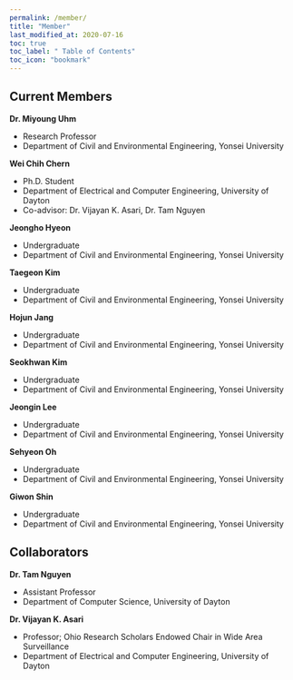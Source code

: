 ```yaml
---
permalink: /member/
title: "Member"
last_modified_at: 2020-07-16
toc: true
toc_label: " Table of Contents"
toc_icon: "bookmark"
---
```

## Current Members
**Dr. Miyoung Uhm**
 * Research Professor
 * Department of Civil and Environmental Engineering, Yonsei University
 
**Wei Chih Chern**
 * Ph.D. Student
 * Department of Electrical and Computer Engineering, University of Dayton
 * Co-advisor: Dr. Vijayan K. Asari, Dr. Tam Nguyen
 
**Jeongho Hyeon**
 * Undergraduate
 * Department of Civil and Environmental Engineering, Yonsei University

**Taegeon Kim**
 * Undergraduate
 * Department of Civil and Environmental Engineering, Yonsei University

**Hojun Jang**
 * Undergraduate
 * Department of Civil and Environmental Engineering, Yonsei University

**Seokhwan Kim**
 * Undergraduate
 * Department of Civil and Environmental Engineering, Yonsei University

**Jeongin Lee**
 * Undergraduate
 * Department of Civil and Environmental Engineering, Yonsei University

**Sehyeon Oh**
 * Undergraduate
 * Department of Civil and Environmental Engineering, Yonsei University

**Giwon Shin**
 * Undergraduate
 * Department of Civil and Environmental Engineering, Yonsei University


## Collaborators
**Dr. Tam Nguyen**
 * Assistant Professor
 * Department of Computer Science, University of Dayton

**Dr. Vijayan K. Asari**
 * Professor; Ohio Research Scholars Endowed Chair in Wide Area Surveillance
 * Department of Electrical and Computer Engineering, University of Dayton
